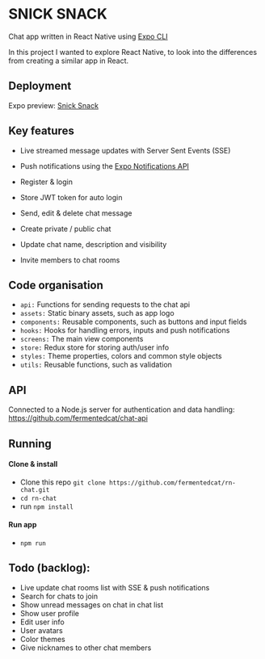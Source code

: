 # SNICK SNACK

Chat app written in React Native using [Expo CLI](https://expo.dev/) 

In this project I wanted to explore React Native, to look into the differences from creating a similar app in React. 

## Deployment
Expo preview: [Snick Snack](exp://exp.host/@fermentedcat/snick-snack)


## Key features
- Live streamed message updates with Server Sent Events (SSE)
- Push notifications using the [Expo Notifications API](https://docs.expo.dev/versions/latest/sdk/notifications/)

- Register & login
- Store JWT token for auto login
- Send, edit & delete chat message
- Create private / public chat
- Update chat name, description and visibility
- Invite members to chat rooms

## Code organisation
- `api:` Functions for sending requests to the chat api 
- `assets:` Static binary assets, such as app logo
- `components:` Reusable components, such as buttons and input fields
- `hooks:` Hooks for handling errors, inputs and push notifications
- `screens:` The main view components
- `store:` Redux store for storing auth/user info
- `styles:` Theme properties, colors and common style objects
- `utils:` Reusable functions, such as validation

## API

Connected to a Node.js server for authentication and data handling: https://github.com/fermentedcat/chat-api

## Running

#### Clone & install

- Clone this repo `git clone https://github.com/fermentedcat/rn-chat.git`
- `cd rn-chat`
- run `npm install`

#### Run app

- `npm run`


## Todo (backlog):

- Live update chat rooms list with SSE & push notifications
- Search for chats to join
- Show unread messages on chat in chat list
- Show user profile
- Edit user info
- User avatars
- Color themes
- Give nicknames to other chat members

